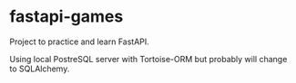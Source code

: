 # fastapi-games

Project to practice and learn FastAPI.

Using local PostreSQL server with Tortoise-ORM but probably will change to SQLAlchemy.
